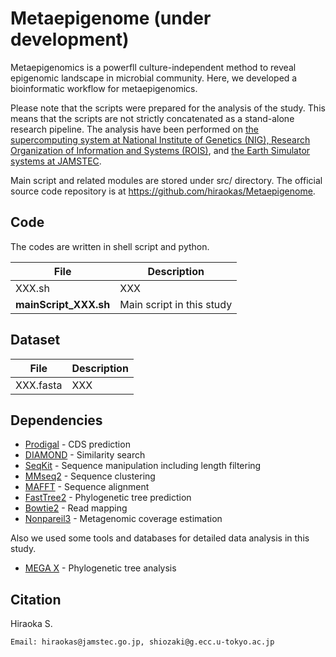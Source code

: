 # Metaepigenome (under development)

Metaepigenomics is a powerfll culture-independent method to reveal epigenomic landscape in microbial community. Here, we developed a bioinformatic workflow for metaepigenomics.

Please note that the scripts were prepared for the analysis of the study. This means that the scripts are not strictly concatenated as a stand-alone research pipeline. The analysis have been performed on [the supercomputing system at National Institute of Genetics (NIG), Research Organization of Information and Systems (ROIS)](https://sc.ddbj.nig.ac.jp/en/), and [the Earth Simulator systems at JAMSTEC](https://www.jamstec.go.jp/es/en/).

Main script and related modules are stored under src/ directory. 
The official source code repository is at https://github.com/hiraokas/Metaepigenome.


## Code
The codes are written in shell script and python.

| File                    | Description |
----|---- 
| XXX.sh       | XXX |
| **mainScript_XXX.sh**  | Main script in this study |


## Dataset
| File                    | Description |
----|---- 
|XXX.fasta| XXX |

## Dependencies
- [Prodigal](https://github.com/hyattpd/Prodigal) - CDS prediction
- [DIAMOND](https://github.com/bbuchfink/diamond) - Similarity search
- [SeqKit](https://bioinf.shenwei.me/seqkit/) - Sequence manipulation including length filtering
- [MMseq2](https://github.com/soedinglab/MMseqs2) - Sequence clustering
- [MAFFT](https://mafft.cbrc.jp/alignment/software/) - Sequence alignment
- [FastTree2](https://www.microbesonline.org/fasttree/) - Phylogenetic tree prediction
- [Bowtie2](https://bowtie-bio.sourceforge.net/bowtie2/index.shtml) - Read mapping
- [Nonpareil3](https://github.com/lmrodriguezr/nonpareil) - Metagenomic coverage estimation

Also we used some tools and databases for detailed data analysis in this study.
- [MEGA X](https://www.megasoftware.net/) - Phylogenetic tree analysis



## Citation 

Hiraoka S. 

```
Email: hiraokas@jamstec.go.jp, shiozaki@g.ecc.u-tokyo.ac.jp
```
